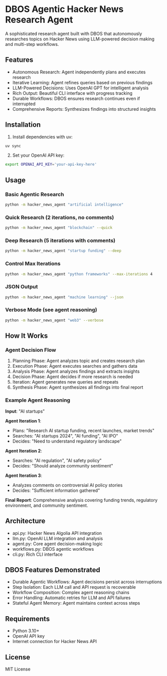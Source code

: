 # DBOS Agentic Hacker News Research Agent

A sophisticated research agent built with DBOS that autonomously researches topics on Hacker News using LLM-powered decision making and multi-step workflows.

## Features

- Autonomous Research: Agent independently plans and executes research
- Iterative Learning: Agent refines queries based on previous findings
- LLM-Powered Decisions: Uses OpenAI GPT for intelligent analysis
- Rich Output: Beautiful CLI interface with progress tracking
- Durable Workflows: DBOS ensures research continues even if interrupted
- Comprehensive Reports: Synthesizes findings into structured insights

## Installation

1. Install dependencies with uv:
```bash
uv sync
```

2. Set your OpenAI API key:
```bash
export OPENAI_API_KEY='your-api-key-here'
```

## Usage

### Basic Agentic Research
```bash
python -m hacker_news_agent "artificial intelligence"
```

### Quick Research (2 iterations, no comments)
```bash
python -m hacker_news_agent "blockchain" --quick
```

### Deep Research (5 iterations with comments)
```bash
python -m hacker_news_agent "startup funding" --deep
```

### Control Max Iterations
```bash
python -m hacker_news_agent "python frameworks" --max-iterations 4
```

### JSON Output
```bash
python -m hacker_news_agent "machine learning" --json
```

### Verbose Mode (see agent reasoning)
```bash
python -m hacker_news_agent "web3" --verbose
```

## How It Works

### Agent Decision Flow

1. Planning Phase: Agent analyzes topic and creates research plan
2. Execution Phase: Agent executes searches and gathers data
3. Analysis Phase: Agent analyzes findings and extracts insights
4. Decision Phase: Agent decides if more research is needed
5. Iteration: Agent generates new queries and repeats
6. Synthesis Phase: Agent synthesizes all findings into final report

### Example Agent Reasoning

**Input**: "AI startups"

**Agent Iteration 1**:
- Plans: "Research AI startup funding, recent launches, market trends"
- Searches: "AI startups 2024", "AI funding", "AI IPO"
- Decides: "Need to understand regulatory landscape"

**Agent Iteration 2**:
- Searches: "AI regulation", "AI safety policy"
- Decides: "Should analyze community sentiment"

**Agent Iteration 3**:
- Analyzes comments on controversial AI policy stories
- Decides: "Sufficient information gathered"

**Final Report**: Comprehensive analysis covering funding trends, regulatory environment, and community sentiment.

## Architecture

- api.py: Hacker News Algolia API integration
- llm.py: OpenAI LLM integration and analysis
- agent.py: Core agent decision-making logic
- workflows.py: DBOS agentic workflows
- cli.py: Rich CLI interface

## DBOS Features Demonstrated

- Durable Agentic Workflows: Agent decisions persist across interruptions
- Step Isolation: Each LLM call and API request is recoverable
- Workflow Composition: Complex agent reasoning chains
- Error Handling: Automatic retries for LLM and API failures
- Stateful Agent Memory: Agent maintains context across steps

## Requirements

- Python 3.10+
- OpenAI API key
- Internet connection for Hacker News API

## License

MIT License